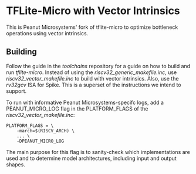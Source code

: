 # TFLite-Micro with Vector Intrinsics

This is Peanut Microsystems' fork of tflite-micro to optimize bottleneck operations using vector intrinsics.

## Building

Follow the guide in the *toolchains* repository for a guide on how to build and run *tflite-micro*. Instead of using the *riscv32_generic_makefile.inc*, use *riscv32_vector_makefile.inc* to build with vector intrinsics. Also, use the *rv32gcv* ISA for Spike. This is a superset of the instructions we intend to support.

To run with informative Peanut Microsystems-specifc logs, add a PEANUT_MICRO_LOG flag in the PLATFORM_FLAGS of the *riscv32_vector_makefile.inc*:

    PLATFORM_FLAGS = \
        -march=$(RISCV_ARCH) \
        ... \
        -DPEANUT_MICRO_LOG

The main purpose for this flag is to sanity-check which implementations are used and to determine model architectures, including input and output shapes.